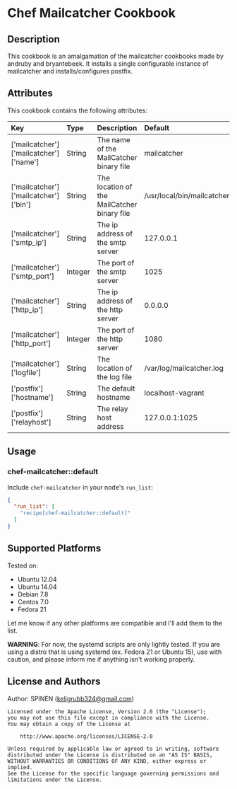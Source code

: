 # Chef Mailcatcher Cookbook

## Description

This cookbook is an amalgamation of the mailcatcher cookbooks made by andruby and bryantebeek.
It installs a single configurable instance of mailcatcher and installs/configures postfix.

## Attributes

This cookbook contains the following attributes:

|Key|Type|Description|Default|
|:---|:---|:---|:---|
|['mailcatcher']['mailcatcher']['name']|String|The name of the MailCatcher binary file|mailcatcher|
|['mailcatcher']['mailcatcher']['bin']|String|The location of the MailCatcher binary file|/usr/local/bin/mailcatcher|
|['mailcatcher']['smtp_ip']|String|The ip address of the smtp server|127.0.0.1|
|['mailcatcher']['smtp_port']|Integer|The port of the smtp server|1025|
|['mailcatcher']['http_ip']|String|The ip address of the http server|0.0.0.0|
|['mailcatcher']['http_port']|Integer|The port of the http server|1080|
|['mailcatcher']['logfile']|String|The location of the log file|/var/log/mailcatcher.log|
|['postfix']['hostname']|String|The default hostname|localhost-vagrant|
|['postfix']['relayhost']|String|The relay host address|127.0.0.1:1025|

## Usage

### chef-mailcatcher::default

Include `chef-mailcatcher` in your node's `run_list`:

```json
{
  "run_list": [
    "recipe[chef-mailcatcher::default]"
  ]
}
```

## Supported Platforms

Tested on:

* Ubuntu 12.04
* Ubuntu 14.04
* Debian 7.8
* Centos 7.0
* Fedora 21

Let me know if any other platforms are compatible and I'll add them to the list.

**WARNING**: For now, the systemd scripts are only lightly tested. If you are using a distro that is using systemd (ex. Fedora 21 or Ubuntu 15), use with caution, and please inform me if anything isn't working properly.

## License and Authors

Author: SPINEN (<keligrubb324@gmail.com>)

```text
Licensed under the Apache License, Version 2.0 (the "License");
you may not use this file except in compliance with the License.
You may obtain a copy of the License at

    http://www.apache.org/licenses/LICENSE-2.0

Unless required by applicable law or agreed to in writing, software
distributed under the License is distributed on an "AS IS" BASIS,
WITHOUT WARRANTIES OR CONDITIONS OF ANY KIND, either express or implied.
See the License for the specific language governing permissions and
limitations under the License.
```
